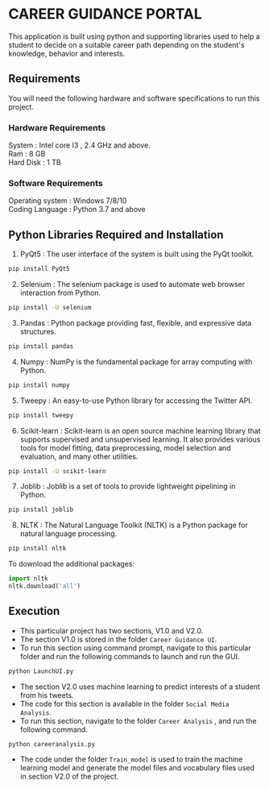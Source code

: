 # CAREER GUIDANCE PORTAL  

This application is built using python and supporting libraries used to help a student to decide on a suitable career path depending on the student's knowledge, behavior and interests.

## Requirements

You will need the following hardware and software specifications to run this project.

### Hardware Requirements  

System : Intel core I3 , 2.4 GHz and above.  
Ram : 8 GB  
Hard Disk : 1 TB  

### Software Requirements

Operating system : Windows 7/8/10  
Coding Language : Python 3.7 and above

## Python Libraries Required and Installation

1. PyQt5 : The user interface of the system is built using the PyQt toolkit.

```bash
pip install PyQt5
```

2. Selenium : The selenium package is used to automate web browser interaction from Python.  

```bash  
pip install -U selenium
```

3. Pandas : Python package providing fast, flexible, and expressive data structures.  

```bash
pip install pandas
```

4. Numpy : NumPy is the fundamental package for array computing with Python.  

```bash 
pip install numpy
```

5. Tweepy : An easy-to-use Python library for accessing the Twitter API.  

```bash 
pip install tweepy
```

6. Scikit-learn : Scikit-learn is an open source machine learning library that supports supervised and unsupervised learning. It also provides various tools for model fitting, data preprocessing, model selection and evaluation, and many other utilities.

```bash
pip install -U scikit-learn
```

7. Joblib : Joblib is a set of tools to provide lightweight pipelining in Python.

```bash
pip install joblib
```

8. NLTK : The Natural Language Toolkit (NLTK) is a Python package for natural language processing.  

```bash
pip install nltk
```

To download the additional packages:

```python
import nltk
nltk.download('all')
```

## Execution

* This particular project has two sections, V1.0 and V2.0.
* The section V1.0 is stored in the folder ``` Career Guidance UI ```.
* To run this section using command prompt, navigate to this particular folder and run the following commands to launch and run the GUI.

```bash
python LaunchUI.py
```

* The section V2.0 uses machine learning to predict interests of a student from his tweets.
* The code for this section is available in the folder ```Social Media Analysis```.
* To  run this section, navigate to the folder ``` Career Analysis ``` , and run the following command.

```bash
python careeranalysis.py
```

* The code under the folder ```Train_model``` is used to train the machine learning model and generate the model files and vocabulary files used in section V2.0 of the project.  
